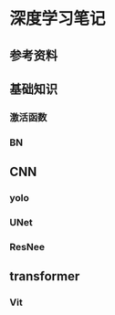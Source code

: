 # 深度学习笔记

## 参考资料


## 基础知识

### 激活函数

### BN


## CNN

### yolo

### UNet

### ResNee


## transformer

### Vit

